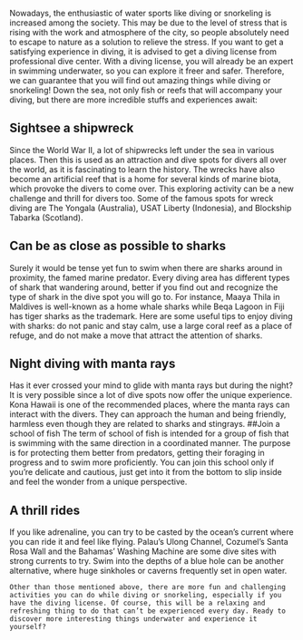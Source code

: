 Nowadays, the enthusiastic of water sports like diving or snorkeling is increased among the society. This may be due to the level of stress that is rising with the work and atmosphere of the city, so people absolutely need to escape to nature as a solution to relieve the stress. If you want to get a satisfying experience in diving, it is advised to get a diving license from professional dive center. With a diving license, you will already be an expert in swimming underwater, so you can explore it freer and safer. Therefore, we can guarantee that you will find out amazing things while diving or snorkeling!
	Down the sea, not only fish or reefs that will accompany your diving, but there are more incredible stuffs and experiences await:
## Sightsee a shipwreck
Since the World War II, a lot of shipwrecks left under the sea in various places. Then this is used as an attraction and dive spots for divers all over the world, as it is fascinating to learn the history. The wrecks have also become an artificial reef that is a home for several kinds of marine biota, which provoke the divers to come over. This exploring activity can be a new challenge and thrill for divers too. Some of the famous spots for wreck diving are The Yongala (Australia), USAT Liberty (Indonesia), and Blockship Tabarka (Scotland).
## Can be as close as possible to sharks
Surely it would be tense yet fun to swim when there are sharks around in proximity, the famed marine predator. Every diving area has different types of shark that wandering around, better if you find out and recognize the type of shark in the dive spot you will go to. For instance, Maaya Thila in Maldives is well-known as a home whale sharks while Beqa Lagoon in Fiji has tiger sharks as the trademark. Here are some useful tips to enjoy diving with sharks: do not panic and stay calm, use a large coral reef as a place of refuge, and do not make a move that attract the attention of sharks. 
## Night diving with manta rays
Has it ever crossed your mind to glide with manta rays but during the night? It is very possible since a lot of dive spots now offer the unique experience. Kona Hawaii is one of the recommended places, where the manta rays can interact with the divers. They can approach the human and being friendly, harmless even though they are related to sharks and stingrays. 
##Join a school of fish
The term of school of fish is intended for a group of fish that is swimming with the same direction in a coordinated manner. The purpose is for protecting them better from predators, getting their foraging in progress and to swim more proficiently. You can join this school only if you’re delicate and cautious, just get into it from the bottom to slip inside and feel the wonder from a unique perspective.
## A thrill rides 
If you like adrenaline, you can try to be casted by the ocean’s current where you can ride it and feel like flying. Palau’s Ulong Channel, Cozumel’s Santa Rosa Wall and the Bahamas’ Washing Machine are some dive sites with strong currents to try. Swim into the depths of a blue hole can be another alternative, where huge sinkholes or caverns frequently set in open water.

	Other than those mentioned above, there are more fun and challenging activities you can do while diving or snorkeling, especially if you have the diving license. Of course, this will be a relaxing and refreshing thing to do that can’t be experienced every day. Ready to discover more interesting things underwater and experience it yourself?
